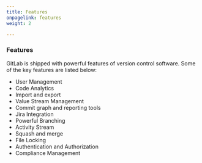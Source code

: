 ```yaml
---
title: Features
onpagelink: features
weight: 2

---
```


### Features

GitLab is shipped with powerful features of version control software. Some of the key features are listed below:

- User Management
- Code Analytics
- Import and export
- Value Stream Management
- Commit graph and reporting tools
- Jira Integration
- Powerful Branching
- Activity Stream
- Squash and merge
- File Locking
- Authentication and Authorization
- Compliance Management
 